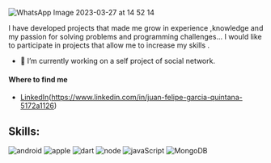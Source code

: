 
  
![WhatsApp Image 2023-03-27 at 14 52 14](https://user-images.githubusercontent.com/97085649/228051512-29263cef-d368-43c9-ae78-f2256a32035f.jpeg)


  
I have developed  projects that made me grow in experience ,knowledge and my passion for solving problems and programming challenges... I would like to participate in projects that allow me to increase my skills .

- 🔭 I’m currently working on a self project of social network.

#### Where to find me

- [LinkedIn](https://img.shields.io/badge/LinkedIn-0077B5?style=for-the-badge&logo=linkedin&logoColor=white)(https://www.linkedin.com/in/juan-felipe-garcia-quintana-5172a1126)

## Skills:

![android](https://img.shields.io/badge/Android-3DDC84?style=for-the-badge&logo=android&logoColor=black>)
![apple](https://img.shields.io/badge/iOS-000000?style=for-the-badge&logo=ios&logoColor=white)
![dart](https://img.shields.io/badge/Dart-0175C2?style=for-the-badge&logo=dart&logoColor=white)
![node](https://img.shields.io/badge/Node.js-43853D?style=for-the-badge&logo=node.js&logoColor=white)
![javaScript](https://img.shields.io/badge/JavaScript-F7DF1E?style=for-the-badge&logo=javascript&logoColor=black)
![MongoDB](https://img.shields.io/badge/MongoDB-4EA94B?style=for-the-badge&logo=mongodb&logoColor=white)
